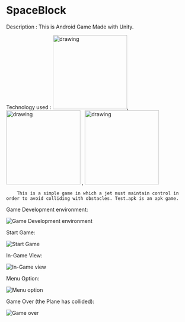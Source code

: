 # SpaceBlock

Description : This is Android Game Made with Unity.

Technology used :
<img src="https://upload.wikimedia.org/wikipedia/commons/4/4f/Csharp_Logo.png" alt="drawing" width="200"/>,<img src="https://upload.wikimedia.org/wikipedia/commons/thumb/1/19/Unity_Technologies_logo.svg/2560px-Unity_Technologies_logo.svg.png" alt="drawing" width="200"/> , <img src="https://w7.pngwing.com/pngs/628/399/png-transparent-android-studio-logo-android-studio-mobile-app-development-android-studio-text-logo-thumbnail.png" alt="drawing" width="200"/>


        This is a simple game in which a jet must maintain control in order to avoid colliding with obstacles. Test.apk is an apk game.
        
        
Game Development environment:

![Game Development environment](https://user-images.githubusercontent.com/59217773/208290912-c13b1870-9a08-4e83-84db-471b64732de5.png)


Start Game:

![Start Game](https://user-images.githubusercontent.com/59217773/208291225-47f46a19-da42-4b5a-a921-79d437f964cd.jpg)


In-Game View:

![In-Game view](https://user-images.githubusercontent.com/59217773/208291244-f07f427c-dba4-4edf-b8db-dc95caf3a6e2.jpg)


Menu Option:

![Menu option](https://user-images.githubusercontent.com/59217773/208291283-105211be-949d-4a6c-a955-27e9cd4fd2ca.jpg)


Game Over (the Plane has collided):

![Game over](https://user-images.githubusercontent.com/59217773/208291262-0c5319ad-cd84-4839-a7c9-b03b31828340.jpg)
